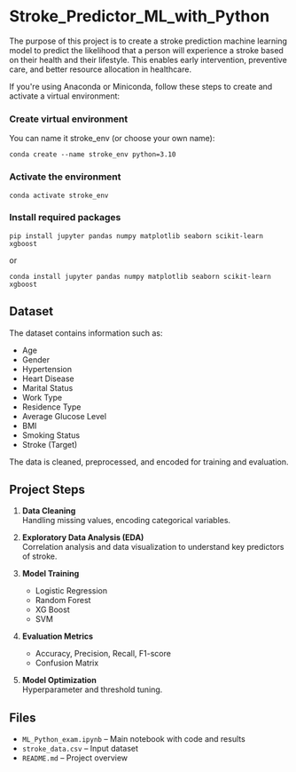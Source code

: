 # Stroke_Predictor_ML_with_Python

The purpose of this project is to create a stroke prediction machine learning model to predict the likelihood that a person will experience a stroke based on their health and their lifestyle.
This enables early intervention, preventive care, and better resource allocation in healthcare.

If you're using Anaconda or Miniconda, follow these steps to create and activate a virtual environment:

### Create virtual environment
You can name it stroke_env (or choose your own name):

```shell
conda create --name stroke_env python=3.10
```

### Activate the environment
```shell
conda activate stroke_env
```

### Install required packages
```shell
pip install jupyter pandas numpy matplotlib seaborn scikit-learn xgboost
```
or
```shell
conda install jupyter pandas numpy matplotlib seaborn scikit-learn xgboost
```

## Dataset

The dataset contains information such as:

- Age
- Gender
- Hypertension
- Heart Disease
- Marital Status
- Work Type
- Residence Type
- Average Glucose Level
- BMI
- Smoking Status
- Stroke (Target)

The data is cleaned, preprocessed, and encoded for training and evaluation.

## Project Steps

1. **Data Cleaning**  
   Handling missing values, encoding categorical variables.

2. **Exploratory Data Analysis (EDA)**  
   Correlation analysis and data visualization to understand key predictors of stroke.
   
3. **Model Training**  
   - Logistic Regression  
   - Random Forest  
   - XG Boost
   - SVM

4. **Evaluation Metrics**  
   - Accuracy, Precision, Recall, F1-score  
   - Confusion Matrix

5. **Model Optimization**  
   Hyperparameter and threshold tuning.

## Files

- `ML_Python_exam.ipynb` – Main notebook with code and results
- `stroke_data.csv` – Input dataset
- `README.md` – Project overview

